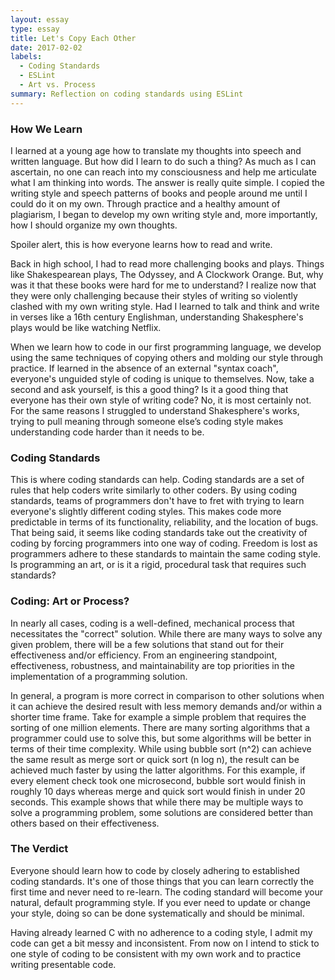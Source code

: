 ```yaml
---
layout: essay
type: essay
title: Let's Copy Each Other
date: 2017-02-02
labels:
  - Coding Standards
  - ESLint
  - Art vs. Process
summary: Reflection on coding standards using ESLint
---
```


### How We Learn
I learned at a young age how to translate my thoughts into speech and written language.  But how did I learn to do such a thing?  As much as I can ascertain, no one can reach into my consciousness and help me articulate what I am thinking into words.  The answer is really quite simple.  I copied the writing style and speech patterns of books and people around me until I could do it on my own.  Through practice and a healthy amount of plagiarism, I began to develop my own writing style and, more importantly, how I should organize my own thoughts.

Spoiler alert, this is how everyone learns how to read and write.

Back in high school, I had to read more challenging books and plays.  Things like Shakespearean plays, The Odyssey, and A Clockwork Orange.  But, why was it that these books were hard for me to understand?  I realize now that they were only challenging because their styles of writing so violently clashed with my own writing style.  Had I learned to talk and think and write in verses like a 16th century Englishman, understanding Shakesphere's plays would be like watching Netflix.

When we learn how to code in our first programming language, we develop using the same techniques of copying others and molding our style through practice.  If learned in the absence of an external "syntax coach", everyone's unguided style of coding is unique to themselves.  Now, take a second and ask yourself, is this a good thing?  Is it a good thing that everyone has their own style of writing code?  No, it is most certainly not.  For the same reasons I struggled to understand Shakesphere's works, trying to pull meaning through someone else’s coding style makes understanding code harder than it needs to be.

### Coding Standards
This is where coding standards can help.  Coding standards are a set of rules that help coders write similarly to other coders.  By using coding standards, teams of programmers don't have to fret with trying to learn everyone's slightly different coding styles.  This makes code more predictable in terms of its functionality, reliability, and the location of bugs.  That being said, it seems like coding standards take out the creativity of coding by forcing programmers into one way of coding.  Freedom is lost as programmers adhere to these standards to maintain the same coding style.  Is programming an art, or is it a rigid, procedural task that requires such standards?

### Coding: Art or Process?
In nearly all cases, coding is a well-defined, mechanical process that necessitates the "correct" solution.  While there are many ways to solve any given problem, there will be a few solutions that stand out for their effectiveness and/or efficiency.  From an engineering standpoint, effectiveness, robustness, and maintainability are top priorities in the implementation of a programming solution.

In general, a program is more correct in comparison to other solutions when it can achieve the desired result with less memory demands and/or within a shorter time frame.  Take for example a simple problem that requires the sorting of one million elements.  There are many sorting algorithms that a programmer could use to solve this, but some algorithms will be better in terms of their time complexity.  While using bubble sort (n^2) can achieve the same result as merge sort or quick sort (n log n), the result can be achieved much faster by using the latter algorithms.  For this example, if every element check took one microsecond, bubble sort would finish in roughly 10 days whereas merge and quick sort would finish in under 20 seconds.  This example shows that while there may be multiple ways to solve a programming problem, some solutions are considered better than others based on their effectiveness.

### The Verdict
Everyone should learn how to code by closely adhering to established coding standards.  It's one of those things that you can learn correctly the first time and never need to re-learn.  The coding standard will become your natural, default programming style.  If you ever need to update or change your style, doing so can be done systematically and should be minimal.

Having already learned C with no adherence to a coding style, I admit my code can get a bit messy and inconsistent.  From now on I intend to stick to one style of coding to be consistent with my own work and to practice writing presentable code.



